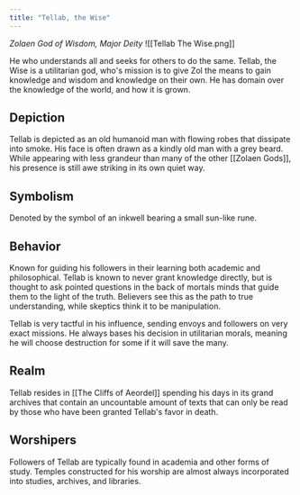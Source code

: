 ```yaml
---
title: "Tellab, the Wise"
---
```

*Zolaen God of Wisdom, Major Deity*
![[Tellab The Wise.png]]

He who understands all and seeks for others to do the same. Tellab, the Wise is a utilitarian god, who's mission is to give Zol the means to gain knowledge and wisdom and knowledge on their own. He has domain over the knowledge of the world, and how it is grown.

## Depiction
Tellab is depicted as an old humanoid man with flowing robes that dissipate into smoke. His face is often drawn as a kindly old man with a grey beard. While appearing with less grandeur than many of the other [[Zolaen Gods]],  his presence is still awe striking in its own quiet way.

## Symbolism
Denoted by the symbol of an inkwell bearing a small sun-like rune.

## Behavior
Known for guiding his followers in their learning both academic and philosophical. Tellab is known to never grant knowledge directly, but is thought to ask pointed questions in the back of mortals minds that guide them to the light of the truth. Believers see this as the path to true understanding, while skeptics think it to be manipulation.

Tellab is very tactful in his influence, sending envoys and followers on very exact missions. He always bases his decision in utilitarian morals, meaning he will choose destruction for some if it will save the many.

## Realm
Tellab resides in [[The Cliffs of Aeordel]] spending his days in its grand archives that contain an uncountable amount of texts that can only be read by those who have been granted Tellab's favor in death.

## Worshipers
Followers of Tellab are typically found in academia and other forms of study. Temples constructed for his worship are almost always incorporated into studies, archives, and libraries.